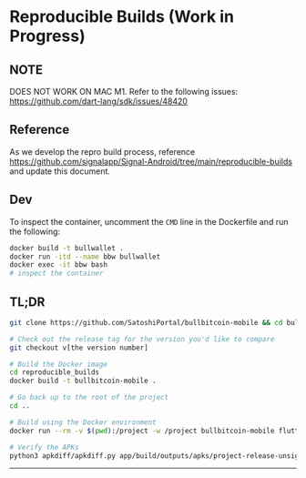 # Reproducible Builds (Work in Progress)

## NOTE
DOES NOT WORK ON MAC M1.
Refer to the following issues:
https://github.com/dart-lang/sdk/issues/48420

## Reference
As we develop the repro build process, reference https://github.com/signalapp/Signal-Android/tree/main/reproducible-builds and update this document.

## Dev

To inspect the container, uncomment the `CMD` line in the Dockerfile and run the following:

```bash
docker build -t bullwallet .
docker run -itd --name bbw bullwallet 
docker exec -it bbw bash
# inspect the container
```

## TL;DR

```bash
git clone https://github.com/SatoshiPortal/bullbitcoin-mobile && cd bullbitcoin-mobile

# Check out the release tag for the version you'd like to compare
git checkout v[the version number]

# Build the Docker image
cd reproducible_builds
docker build -t bullbitcoin-mobile .

# Go back up to the root of the project
cd ..

# Build using the Docker environment
docker run --rm -v $(pwd):/project -w /project bullbitcoin-mobile flutter build

# Verify the APKs
python3 apkdiff/apkdiff.py app/build/outputs/apks/project-release-unsigned.apk path/to/BullWalletFromPlay.apk
```

***
